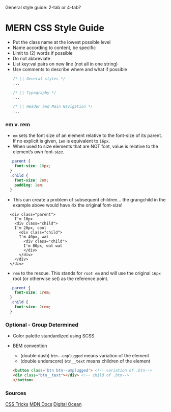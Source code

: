 General style guide:
  2-tab or 4-tab?

# MERN CSS Style Guide

- Put the class name at the lowest possible level
- Name according to content, be specific
- Limit to (2) words if possible
- Do not abbreviate
- List key:val pairs on new line (not all in one string)
- Use comments to describe where and what if possible
  ```CSS
  /* || General styles */
  ...

  /* || Typography */
  ...

  /* || Header and Main Navigation */
  ...
  ```

### em v. rem

- `em` sets the font size of an element relative to the font-size of its parent.  If no explicit is given, `1em` is equivalent to `16px`.
- When used to size elements that are NOT font, value is relative to the element’s own font-size. 

```CSS
  .parent {
    font-size: 10px;  
  }
  .child {
    font-size: 2em;
    padding: 1em;
  }
```

- This can create a problem of subsequent children... the grangchild in the example above would have 4x the original font-size!
  
```JSX
  <div class="parent">
    I'm 10px
    <div class="child">
    I'm 20px, cool
      <div class="child">
      I'm 40px, wat
        <div class="child">
        I'm 80px, wat wat
        </div>
      </div>
    </div>
  </div>
```

- `rem` to the rescue.  This stands for `root em` and will use the original `16px` root (or otherwise set) as the reference point. 

```CSS
  .parent {
    font-size: 1rem;  
  }
  .child {
    font-size: 2rem;
  }
```


### Optional - Group Determined

<!-- - Meaningful prefix
    - Visual components start with `c-` (layout)
    - Objects start with `o-` (buttons, etc)
    ```HTML
    <button class='c-layout'>
    <div class='c-layout-item c-grid o-button'></div>
    </button>
    ``` -->


- Color palette standardized using SCSS

- BEM convention
    - (double dash) `btn--unplugged` means variation of the element
    - (double underscore) `btn__text` means children of the element
    ```HTML
    <button class='btn btn--umplugged'> <!-- variation of .btn-->
    <div class="btn__text"></div> <!-- child of .btn-->
    </button>
    ```







### Sources
[CSS Tricks](https://css-tricks.com/bem-101/)
[MDN Docs](https://developer.mozilla.org/en-US/docs/MDN/Guidelines/Code_guidelines/CSS)
[Digital Ocean](https://www.digitalocean.com/community/tutorials/css-rem-vs-em-units)


